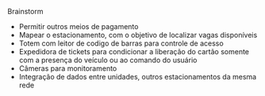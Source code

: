 Brainstorm
- Permitir outros meios de pagamento
- Mapear o estacionamento, com o objetivo de localizar vagas disponíveis
- Totem com leitor de codigo de barras para controle de acesso
- Expedidora de tickets para condicionar a liberação do cartão somente com a presença do veículo ou ao comando do usuário
- Câmeras para monitoramento
- Integração de dados entre unidades, outros estacionamentos da mesma rede
